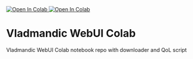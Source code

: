 <a target="_blank" href="https://colab.research.google.com/github/Navezjt/NAVEZ_COLAB/blob/main/vladmandic-colab/JCTN_Colab.ipynb">
  <img src="https://colab.research.google.com/assets/colab-badge.svg" alt="Open In Colab"/>
</a>

<a target="_blank" href="https://colab.research.google.com/github/Navezjt/NAVEZ_COLAB/blob/main/vladmandic-colab/SD_JCTN.ipynb">
  <img src="https://colab.research.google.com/assets/colab-badge.svg" alt="Open In Colab"/>
</a>

# Vladmandic WebUI Colab
Vladmandic WebUI Colab notebook repo with downloader and QoL script
